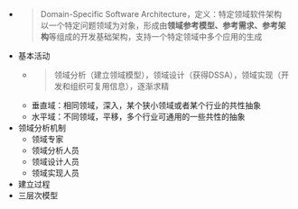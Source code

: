 - >Domain-Specific Software Architecture，定义：特定领域软件架构以一个特定问题领域为对象，形成由**领域参考模型、参考需求、参考架构**等组成的开发基础架构，支持一个特定领域中多个应用的生成
- 基本活动
	- >领域分析（建立领域模型），领域设计（获得DSSA），领域实现（开发和组织可复用信息），逐渐求精
	- 垂直域：相同领域，深入，某个狭小领域或者某个行业的共性抽象
	- 水平域：不同领域，平移，多个行业可通用的一些共性的抽象
- 领域分析机制
	- 领域专家
	- 领域分析人员
	- 领域设计人员
	- 领域实现人员
- 建立过程
- 三层次模型